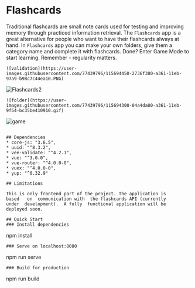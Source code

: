 # Flashcards

Traditional flashcards are small note cards used for testing 
and   improving   memory   through   practiced  information
retrieval.  The `Flashcards` app is a great alternative for
people who want to have their flashcards always at hand. In 
`Flashcards`  app you can make your own folders,  give them 
a  category  name  and  complete it with flashcards.  Done? 
Enter  Game  Mode to start learning.  Remember - regularity 
matters.

```
![validation](https://user-images.githubusercontent.com/77439796/115694450-2736f380-a361-11eb-97a9-b98c7c44ea10.PNG)
```
![Flashcards2](https://user-images.githubusercontent.com/77439796/115693809-8c3e1980-a360-11eb-9361-a30edff20964.gif)
```
![folder](https://user-images.githubusercontent.com/77439796/115694300-04a4da80-a361-11eb-9f54-bc35be410910.gif)
```
![game](https://user-images.githubusercontent.com/77439796/115694380-18504100-a361-11eb-8ca7-fd0c2e455e0d.gif)
```

## Dependencies 
* core-js: "3.6.5",
* uuid: "^8.3.2",
* vee-validate: "^4.2.1",
* vue: "^3.0.0",
* vue-router: "^4.0.0-0",
* vuex: "^4.0.0-0",
* yup: "^0.32.9"

## Limitations

This is only frontend part of the project. The application is 
based   on  communication with  the flashcards API (currently 
under  development).  A fully  functional application will be 
deployed soon.

## Quick Start
### Install dependencies
```
npm install
```
### Serve on localhost:8080
```
npm run serve
```
### Build for production
```
npm run build
```
